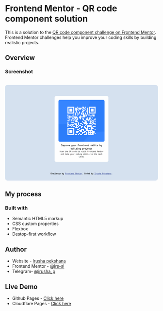 # Frontend Mentor - QR code component solution

This is a solution to the [QR code component challenge on Frontend Mentor](https://www.frontendmentor.io/challenges/qr-code-component-iux_sIO_H). Frontend Mentor challenges help you improve your coding skills by building realistic projects.


## Overview

### Screenshot

<p align="center">
  </br>
  <img src="https://github.com/irs22/QR-code-component-solution/blob/main/design/desktop-design.jpg" width="768" title="Desktop Design" style='border-radius: 8px;'>
  </br>
</p>

## My process

### Built with

- Semantic HTML5 markup
- CSS custom properties
- Flexbox
- Destop-first workflow


## Author

- Website - [Irusha pekshana]()
- Frontend Mentor - [@irs-sl](https://www.frontendmentor.io/profile/irs-sl)
- Telegram- [@irusha_p](https://t.me/irusha_p)

## Live Demo

* Github Pages - [Click here](https://irs22.github.io/QR-code-component-solution/)
* Cloudflare Pages - [Click here](https://qr-code-component-solution.pages.dev/)
